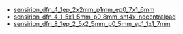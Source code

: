* [sensirion_dfn_4_1ep_2x2mm_p1mm_ep0_7x1_6mm](sensirion_dfn_4_1ep_2x2mm_p1mm_ep0_7x1_6mm)
* [sensirion_dfn_4_1_5x1_5mm_p0_8mm_sht4x_nocentralpad](sensirion_dfn_4_1_5x1_5mm_p0_8mm_sht4x_nocentralpad)
* [sensirion_dfn_8_1ep_2_5x2_5mm_p0_5mm_ep1_1x1_7mm](sensirion_dfn_8_1ep_2_5x2_5mm_p0_5mm_ep1_1x1_7mm)
